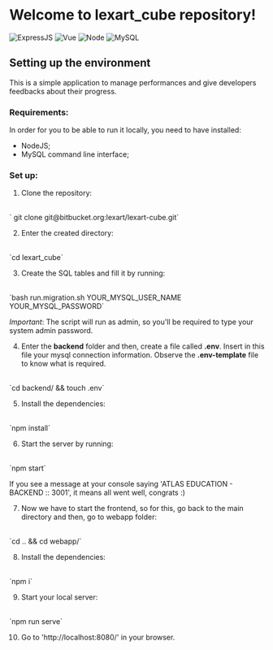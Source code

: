# Welcome to lexart_cube repository!

![ExpressJS](https://img.shields.io/badge/Express.js-000000?style=for-the-badge&logo=express&logoColor=white) ![Vue](https://img.shields.io/badge/Vue.js-35495E?style=for-the-badge&logo=vuedotjs&logoColor=4FC08D) ![Node](https://img.shields.io/badge/Node.js-339933?style=for-the-badge&logo=nodedotjs&logoColor=white) ![MySQL](https://img.shields.io/badge/MySQL-005C84?style=for-the-badge&logo=mysql&logoColor=white) 

## Setting up the environment

This is a simple application to manage performances and give developers feedbacks about their progress.

### Requirements:

In order for you to be able to run it locally, you need to have installed:
- NodeJS;
- MySQL command line interface;

### Set up:
1. Clone the repository:
<br />
` git clone git@bitbucket.org:lexart/lexart-cube.git`

2. Enter the created directory:
<br />
`cd lexart_cube`

3. Create the SQL tables and fill it by running: 
<br />
`bash run.migration.sh YOUR_MYSQL_USER_NAME YOUR_MYSQL_PASSWORD`

*Important*: The script will run as admin, so you'll be required to type your system admin password.

4. Enter the **backend** folder and then, create a file called **.env**. Insert in this file your mysql connection information. Observe the **.env-template** file to know what is required.
<br />
`cd backend/ && touch .env`

5. Install the dependencies:
<br />
`npm install`

6. Start the server by running:
<br />
`npm start`

If you see a message at your console saying 'ATLAS EDUCATION - BACKEND :: 3001', it means all went well, congrats :)

7. Now we have to start the frontend, so for this, go back to the main directory and then, go to webapp folder:
<br />
`cd .. && cd webapp/`

8. Install the dependencies:
<br />
`npm i`

9. Start your local server:
<br />
`npm run serve`

10. Go to 'http://localhost:8080/' in your browser.
